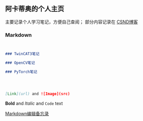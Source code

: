 ## 阿卡蒂奥的个人主页

主要记录个人学习笔记，方便自己查阅；
部分内容记录在 [CSND博客](https://blog.csdn.net/akadiao)




### Markdown



```markdown


### TwinCAT3笔记

### OpenCV笔记

### PyTorch笔记




[Link](url) and ![Image](src)
```

**Bold** and _Italic_ and `Code` text

[Markdown编辑备忘录](https://github.com/akadiao/akadiao.github.com/edit/main/index.md) 
